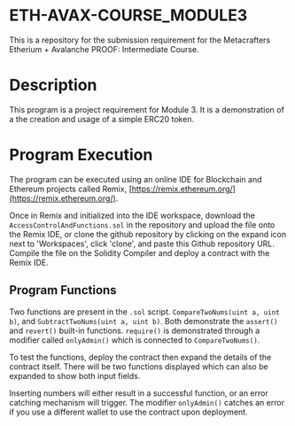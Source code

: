 # ETH-AVAX-COURSE_MODULE3
This is a repository for the submission requirement for the Metacrafters Etherium + Avalanche PROOF: Intermediate Course.

# Description
This program is a project requirement for Module 3. It is a demonstration of a the creation and usage of a simple ERC20 token.

# Program Execution
The program can be executed using an online IDE for Blockchain and Ethereum projects called Remix, [https://remix.ethereum.org/](https://remix.ethereum.org/).

Once in Remix and initialized into the IDE workspace, download the `AccessControlAndFunctions.sol` in the repository and upload the file onto the Remix IDE, or clone the github repository by clicking on the expand icon next to 'Workspaces', click 'clone', and paste this Github repository URL. Compile the file on the Solidity Compiler and deploy a contract with the Remix IDE.

## Program Functions
Two functions are present in the `.sol` script. `CompareTwoNums(uint a, uint b)`, and `SubtractTwoNums(uint a, uint b)`. Both demonstrate the `assert()` and `revert()` built-in functions. `require()` is demonstrated through a modifier called `onlyAdmin()` which is connected to `CompareTwoNums()`. 

To test the functions, deploy the contract then expand the details of the contract itself. There will be two functions displayed which can also be expanded to show both input fields. 

Inserting numbers will either result in a successful function, or an error catching mechanism will trigger. The modifier `onlyAdmin()` catches an error if you use a different wallet to use the contract upon deployment.

